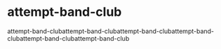 # attempt-band-club
attempt-band-clubattempt-band-clubattempt-band-clubattempt-band-clubattempt-band-clubattempt-band-club
